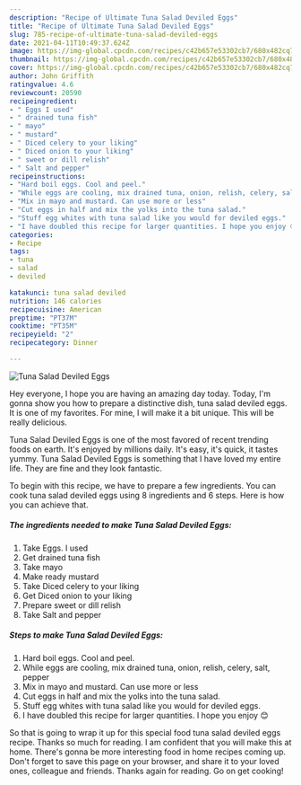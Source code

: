 ```yaml
---
description: "Recipe of Ultimate Tuna Salad Deviled Eggs"
title: "Recipe of Ultimate Tuna Salad Deviled Eggs"
slug: 785-recipe-of-ultimate-tuna-salad-deviled-eggs
date: 2021-04-11T10:49:37.624Z
image: https://img-global.cpcdn.com/recipes/c42b657e53302cb7/680x482cq70/tuna-salad-deviled-eggs-recipe-main-photo.jpg
thumbnail: https://img-global.cpcdn.com/recipes/c42b657e53302cb7/680x482cq70/tuna-salad-deviled-eggs-recipe-main-photo.jpg
cover: https://img-global.cpcdn.com/recipes/c42b657e53302cb7/680x482cq70/tuna-salad-deviled-eggs-recipe-main-photo.jpg
author: John Griffith
ratingvalue: 4.6
reviewcount: 20590
recipeingredient:
- " Eggs I used"
- " drained tuna fish"
- " mayo"
- " mustard"
- " Diced celery to your liking"
- " Diced onion to your liking"
- " sweet or dill relish"
- " Salt and pepper"
recipeinstructions:
- "Hard boil eggs. Cool and peel."
- "While eggs are cooling, mix drained tuna, onion, relish, celery, salt, pepper"
- "Mix in mayo and mustard. Can use more or less"
- "Cut eggs in half and mix the yolks into the tuna salad."
- "Stuff egg whites with tuna salad like you would for deviled eggs."
- "I have doubled this recipe for larger quantities. I hope you enjoy 😊"
categories:
- Recipe
tags:
- tuna
- salad
- deviled

katakunci: tuna salad deviled 
nutrition: 146 calories
recipecuisine: American
preptime: "PT37M"
cooktime: "PT35M"
recipeyield: "2"
recipecategory: Dinner

---
```



![Tuna Salad Deviled Eggs](https://img-global.cpcdn.com/recipes/c42b657e53302cb7/680x482cq70/tuna-salad-deviled-eggs-recipe-main-photo.jpg)

Hey everyone, I hope you are having an amazing day today. Today, I'm gonna show you how to prepare a distinctive dish, tuna salad deviled eggs. It is one of my favorites. For mine, I will make it a bit unique. This will be really delicious.

Tuna Salad Deviled Eggs is one of the most favored of recent trending foods on earth. It's enjoyed by millions daily. It's easy, it's quick, it tastes yummy. Tuna Salad Deviled Eggs is something that I have loved my entire life. They are fine and they look fantastic.




To begin with this recipe, we have to prepare a few ingredients. You can cook tuna salad deviled eggs using 8 ingredients and 6 steps. Here is how you can achieve that.

<!--inarticleads1-->

##### The ingredients needed to make Tuna Salad Deviled Eggs:

1. Take  Eggs. I used
1. Get  drained tuna fish
1. Take  mayo
1. Make ready  mustard
1. Take  Diced celery to your liking
1. Get  Diced onion to your liking
1. Prepare  sweet or dill relish
1. Take  Salt and pepper




<!--inarticleads2-->

##### Steps to make Tuna Salad Deviled Eggs:

1. Hard boil eggs. Cool and peel.
1. While eggs are cooling, mix drained tuna, onion, relish, celery, salt, pepper
1. Mix in mayo and mustard. Can use more or less
1. Cut eggs in half and mix the yolks into the tuna salad.
1. Stuff egg whites with tuna salad like you would for deviled eggs.
1. I have doubled this recipe for larger quantities. I hope you enjoy 😊




So that is going to wrap it up for this special food tuna salad deviled eggs recipe. Thanks so much for reading. I am confident that you will make this at home. There's gonna be more interesting food in home recipes coming up. Don't forget to save this page on your browser, and share it to your loved ones, colleague and friends. Thanks again for reading. Go on get cooking!
